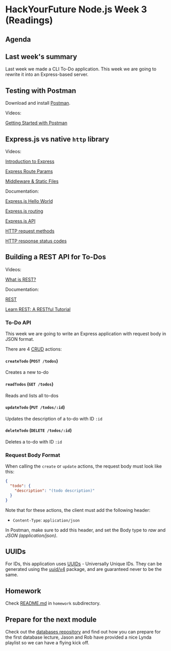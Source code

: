 # HackYourFuture Node.js Week 3 (Readings)

## Agenda

## Last week's summary

Last week we made a CLI To-Do application. This week we are going to rewrite it
into an Express-based server.

## Testing with Postman

Download and install [Postman](https://www.getpostman.com/apps).

Videos:

[Getting Started with Postman](https://www.youtube.com/watch?v=q78_AJBGrVw)

## Express.js vs native `http` library

Videos:

[Introduction to Express](https://www.youtube.com/watch?v=9TSBKO59u0Y&list=PL4cUxeGkcC9gcy9lrvMJ75z9maRw4byYp&index=23)

[Express Route Params](https://www.youtube.com/watch?v=MuMs1pLuT7I&index=24&list=PL4cUxeGkcC9gcy9lrvMJ75z9maRw4byYp)

[Middleware & Static Files](https://www.youtube.com/watch?v=-lRgL9kj_h0&index=28&list=PL4cUxeGkcC9gcy9lrvMJ75z9maRw4byYp)

Documentation:

[Express.js Hello World](https://expressjs.com/en/starter/hello-world.html)

[Express.js routing](https://expressjs.com/en/guide/routing.html)

[Express.js API](https://expressjs.com/en/4x/api.html)

[HTTP request methods](https://developer.mozilla.org/en-US/docs/Web/HTTP/Methods)

[HTTP response status codes](https://developer.mozilla.org/en-US/docs/Web/HTTP/Status)

## Building a REST API for To-Dos

Videos:

[What is REST?](http://www.restapitutorial.com/lessons/whatisrest.html)

Documentation:

[REST](https://en.wikipedia.org/wiki/Representational_state_transfer)

[Learn REST: A RESTful Tutorial](http://www.restapitutorial.com/)

### To-Do API

This week we are going to write an Express application with request body in JSON
format.

There are 4 [CRUD](https://en.wikipedia.org/wiki/Create%2C_read%2C_update_and_delete)
actions:

#### `createTodo` (`POST /todos`)

Creates a new to-do

#### `readTodos` (`GET /todos`)

Reads and lists all to-dos

#### `updateTodo` (`PUT /todos/:id`)

Updates the description of a to-do with ID `:id`

#### `deleteTodo` (`DELETE /todos/:id`)

Deletes a to-do with ID `:id`

### Request Body Format

When calling the `create` or `update` actions, the request body must look like
this:

```json
{
  "todo": {
    "description": "(todo description)"
  }
}
```

Note that for these actions, the client must add the following header:

- `Content-Type`: `application/json`

In Postman, make sure to add this header, and set the Body type to _raw_ and
_JSON (application/json)_.

## UUIDs

For IDs, this application uses [UUIDs](https://en.wikipedia.org/wiki/Universally_unique_identifier) -
Universally Unique IDs. They can be generated using the [uuid/v4](https://github.com/kelektiv/node-uuid)
package, and are guaranteed never to be the same.

## Homework

Check [README.md](homework/README.md) in `homework` subdirectory.

## Prepare for the next module

Check out the [databases repository](https://github.com/HackYourFuture/databases)
and find out how you can prepare for the first database lecture, Jason and Rob
have provided a nice Lynda playlist so we can have a flying kick off.
